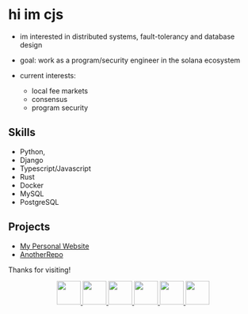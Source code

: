 # hi im cjs

- im interested in distributed systems, fault-tolerancy and database design

- goal: work as a program/security engineer in the solana ecosystem
 
- current interests:
  - local fee markets 
  - consensus 
  - program security
  
## Skills
- Python,
- Django
- Typescript/Javascript
- Rust
- Docker
- MySQL
- PostgreSQL 


##  Projects
- [My Personal Website](https://github.com/cjs675/personal-website.git)
- [AnotherRepo](https://github.com/cjs675/AnotherRepo)


Thanks for visiting!


<p align="center">
  <a href="https://www.rust-lang.org/" title="Rust">
    <img src="https://skillicons.dev/icons?i=rust&theme=light" height="48" />
  </a>
  <a href="https://www.typescriptlang.org/" title="TypeScript">
    <img src="https://skillicons.dev/icons?i=typescript&theme=light" height="48" />
  </a>
  <a href="https://www.python.org/" title="Python">
    <img src="https://skillicons.dev/icons?i=python&theme=light" height="48" />
  </a>
  <a href="https://www.djangoproject.com/" title="Django">
    <img src="https://skillicons.dev/icons?i=django&theme=light" height="48" />
  </a>
  <a href="https://www.docker.com/" title="Docker">
    <img src="https://skillicons.dev/icons?i=docker&theme=light" height="48" />
  </a>
  <a href="https://www.postgresql.org/" title="PostgreSQL">
    <img src="https://skillicons.dev/icons?i=postgresql&theme=light" height="48" />
  </a>
</p>

